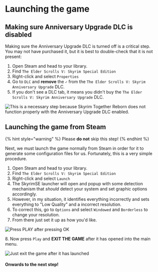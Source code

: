 # Launching the game

## Making sure Anniversary Upgrade DLC is disabled

Making sure the Anniversary Upgrade DLC is turned off is a critical step. You may not have purchased it, but it is best to double-check that it is not present:

1. Open Steam and head to your library.
2. Find `The Elder Scrolls V: Skyrim Special Edition`
3. Right-click and select `Properties`
4. Go to `DLC` and **remove** the `✓` from the `The Elder Scrolls V: Skyrim Anniversary Upgrade` DLC.
5. If you don't see a DLC tab, it means you didn't buy the `The Elder Scrolls V: Skyrim Anniversary Upgrade` DLC.

![This is a necessary step because Skyrim Together Reborn does not function properly with the Anniversary Upgrade DLC enabled.](https://shx.is/5Bif7gkqI.gif)

## Launching the game from Steam

{% hint style="warning" %}
Please **do not** skip this step!
{% endhint %}

Next, we must launch the game normally from Steam in order for it to generate some configuration files for us. Fortunately, this is a very simple procedure.

1. Open Steam and head to your library.
2. Find `The Elder Scrolls V: Skyrim Special Edition`
3. Right-click and select `Launch`
4. The SkyrimSE launcher will open and popup with some detection mechanism that _should_ detect your system and set graphic options accordingly.
5. However, in my situation, it identifies everything incorrectly and sets everything to "Low Quality" and a incorrect resolution.
6. To correct this, go to `Options` and select `Windowed` and `Borderless` to change your resolution.
7. From there just set it up as how you'd like.

![Press PLAY after pressing OK](https://shx.is/5BiepgvZN.gif)

8\. Now press `Play` and **EXIT THE GAME** after it has opened into the main menu.

![Just exit the game after it has launched](https://shx.is/5BigQmBoP.gif)

#### Onwards to the next step!
